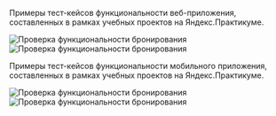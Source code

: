 Примеры тест-кейсов функциональности веб-приложения, составленных в рамках учебных проектов на Яндекс.Практикуме. 

![Проверка функциональности бронирования](https://github.com/ShapovalovaEV/test/blob/main/test_cases/test_case%201.1.png)
![Проверка функциональности бронирования](https://github.com/ShapovalovaEV/test/blob/main/test_cases/test_case%201.2.png)

<a name="abcd"> </a>
Примеры тест-кейсов функциональности мобильного приложения, составленных в рамках учебных проектов на Яндекс.Практикуме.

![Проверка функциональности бронирования](https://github.com/ShapovalovaEV/test/blob/main/test_cases/test_case%202.1.png)
![Проверка функциональности бронирования](https://github.com/ShapovalovaEV/test/blob/main/test_cases/test_case%202.2.png)
